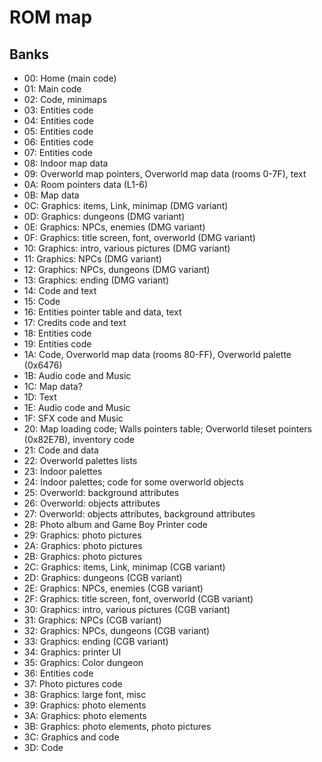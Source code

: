 # ROM map

## Banks

- 00: Home (main code)
- 01: Main code
- 02: Code, minimaps
- 03: Entities code
- 04: Entities code
- 05: Entities code
- 06: Entities code
- 07: Entities code
- 08: Indoor map data
- 09: Overworld map pointers, Overworld map data (rooms 0-7F), text
- 0A: Room pointers data (L1-6)
- 0B: Map data
- 0C: Graphics: items, Link, minimap (DMG variant)
- 0D: Graphics: dungeons (DMG variant)
- 0E: Graphics: NPCs, enemies (DMG variant)
- 0F: Graphics: title screen, font, overworld (DMG variant)
- 10: Graphics: intro, various pictures (DMG variant)
- 11: Graphics: NPCs (DMG variant)
- 12: Graphics: NPCs, dungeons (DMG variant)
- 13: Graphics: ending (DMG variant)
- 14: Code and text
- 15: Code
- 16: Entities pointer table and data, text
- 17: Credits code and text
- 18: Entities code
- 19: Entities code
- 1A: Code, Overworld map data (rooms 80-FF), Overworld palette (0x6476)
- 1B: Audio code and Music
- 1C: Map data?
- 1D: Text
- 1E: Audio code and Music
- 1F: SFX code and Music
- 20: Map loading code; Walls pointers table; Overworld tileset pointers (0x82E7B), inventory code
- 21: Code and data
- 22: Overworld palettes lists
- 23: Indoor palettes
- 24: Indoor palettes; code for some overworld objects
- 25: Overworld: background attributes
- 26: Overworld: objects attributes
- 27: Overworld: objects attributes, background attributes
- 28: Photo album and Game Boy Printer code
- 29: Graphics: photo pictures
- 2A: Graphics: photo pictures
- 2B: Graphics: photo pictures
- 2C: Graphics: items, Link, minimap (CGB variant)
- 2D: Graphics: dungeons (CGB variant)
- 2E: Graphics: NPCs, enemies (CGB variant)
- 2F: Graphics: title screen, font, overworld (CGB variant)
- 30: Graphics: intro, various pictures (CGB variant)
- 31: Graphics: NPCs (CGB variant)
- 32: Graphics: NPCs, dungeons (CGB variant)
- 33: Graphics: ending (CGB variant)
- 34: Graphics: printer UI
- 35: Graphics: Color dungeon
- 36: Entities code
- 37: Photo pictures code
- 38: Graphics: large font, misc
- 39: Graphics: photo elements
- 3A: Graphics: photo elements
- 3B: Graphics: photo elements, photo pictures
- 3C: Graphics and code
- 3D: Code
